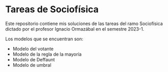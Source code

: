 # Tareas de Sociofísica

Este repositorio contiene mis soluciones de las tareas del ramo Sociofísica dictado por el profesor Ignacio Ormazábal en el semestre 2023-1.

Los modelos que se encuentran son:

- Modelo del votante
- Modelo de la regla de la mayoría
- Modelo de Deffaunt
- Modelo de umbral
